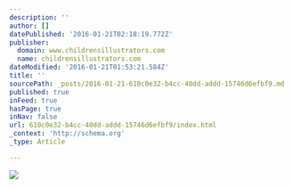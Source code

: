 ```yaml
---
description: ''
author: []
datePublished: '2016-01-21T02:18:19.772Z'
publisher:
  domain: www.childrensillustrators.com
  name: childrensillustrators.com
dateModified: '2016-01-21T01:53:21.584Z'
title: ''
sourcePath: _posts/2016-01-21-610c0e32-b4cc-40dd-addd-15746d6efbf9.md
published: true
inFeed: true
hasPage: true
inNav: false
url: 610c0e32-b4cc-40dd-addd-15746d6efbf9/index.html
_context: 'http://schema.org'
_type: Article

---
```

![](http://www.childrensillustrators.com/portfolioIllustrations/82002.jpg)